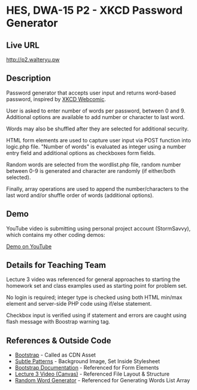 # HES, DWA-15 P2 - XKCD Password Generator

## Live URL
<http://p2.walteryu.pw>

## Description
Password generator that accepts user input and returns word-based password, inspired by
[XKCD Webcomic](http://xkcd.com/936/).

User is asked to enter number of words per password, between 0 and 9. Additional options are available to add number or character to last word.

Words may also be shuffled after they are selected for additional security.

HTML form elements are used to capture user input via POST function into logic.php file. "Number of words" is evaluated as integer using a number entry field and additional options as checkboxes form fields.

Random words are selected from the wordlist.php file, random number between 0-9 is generated and character are randomly (if either/both selected).

Finally, array operations are used to append the number/characters to the last word and/or shuffle order of words (additional options).

## Demo
YouTube video is submitting using personal project account (StormSavvy), which contains my other coding demos:

[Demo on YouTube](https://youtu.be/PL9idWLV7H4)

## Details for Teaching Team

Lecture 3 video was referenced for general approaches to starting the homework set and class examples used as starting point for problem set.

No login is required; integer type is checked using both HTML min/max element and server-side PHP code using if/else statement.

Checkbox input is verified using if statement and errors are caught using flash message with Boostrap warning tag.

## References & Outside Code
* [Bootstrap](http://getbootstrap.com/) - Called as CDN Asset
* [Subtle Patterns](http://subtlepatterns.com/symphony/) - Background Image, Set Inside Stylesheet
* [Bootstrap Documentation](https://v4-alpha.getbootstrap.com/components/forms/) - Referenced for Form Elements
* [Lecture 3 Video (Canvas)](https://canvas.harvard.edu/courses/8224/pages/lecture-3-videos) - Referenced File Layout & Structure
* [Random Word Generator](http://listofrandomwords.com/) - Referenced for Generating Words List Array
